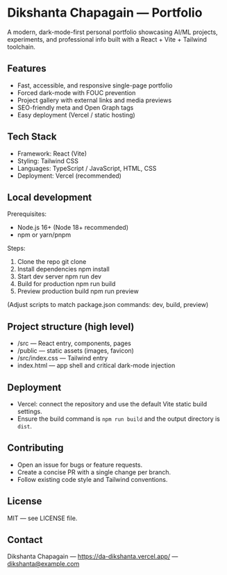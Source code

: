 # Dikshanta Chapagain — Portfolio

A modern, dark-mode-first personal portfolio showcasing AI/ML projects, experiments, and professional info built with a React + Vite + Tailwind toolchain.

## Features
- Fast, accessible, and responsive single-page portfolio
- Forced dark-mode with FOUC prevention
- Project gallery with external links and media previews
- SEO-friendly meta and Open Graph tags
- Easy deployment (Vercel / static hosting)

## Tech Stack
- Framework: React (Vite)
- Styling: Tailwind CSS
- Languages: TypeScript / JavaScript, HTML, CSS
- Deployment: Vercel (recommended)

## Local development
Prerequisites:
- Node.js 16+ (Node 18+ recommended)
- npm or yarn/pnpm

Steps:
1. Clone the repo
   git clone <repo-url>
2. Install dependencies
   npm install
3. Start dev server
   npm run dev
4. Build for production
   npm run build
5. Preview production build
   npm run preview

(Adjust scripts to match package.json commands: dev, build, preview)

## Project structure (high level)
- /src — React entry, components, pages
- /public — static assets (images, favicon)
- /src/index.css — Tailwind entry
- index.html — app shell and critical dark-mode injection

## Deployment
- Vercel: connect the repository and use the default Vite static build settings.
- Ensure the build command is `npm run build` and the output directory is `dist`.

## Contributing
- Open an issue for bugs or feature requests.
- Create a concise PR with a single change per branch.
- Follow existing code style and Tailwind conventions.

## License
MIT — see LICENSE file.

## Contact
Dikshanta Chapagain — https://da-dikshanta.vercel.app/ — dikshanta@example.com
